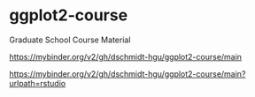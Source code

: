# ggplot2-course
Graduate School Course Material

https://mybinder.org/v2/gh/dschmidt-hgu/ggplot2-course/main

https://mybinder.org/v2/gh/dschmidt-hgu/ggplot2-course/main?urlpath=rstudio
